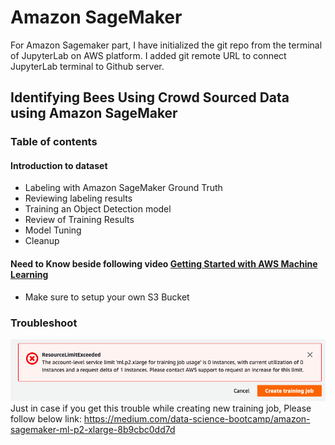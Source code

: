 # Amazon SageMaker
For Amazon Sagemaker part, I have initialized the git repo from the terminal of JupyterLab on AWS platform. I added git remote URL to connect JupyterLab terminal to Github server.

## Identifying Bees Using Crowd Sourced Data using Amazon SageMaker

### Table of contents

#### Introduction to dataset

- Labeling with Amazon SageMaker Ground Truth
- Reviewing labeling results
- Training an Object Detection model
- Review of Training Results
- Model Tuning
- Cleanup

#### Need to Know beside following video [Getting Started with AWS Machine Learning](https://www.coursera.org/learn/aws-machine-learning/lecture/lfa8u/amazon-sagemaker-object-detection-on-images-labeled-with-ground-truth)
- Make sure to setup your own S3 Bucket

### Troubleshoot 
![troubleshoot](trainingjob.png)   
Just in case if you get this trouble while creating new training job, Please follow below link: 
https://medium.com/data-science-bootcamp/amazon-sagemaker-ml-p2-xlarge-8b9cbc0dd7d

